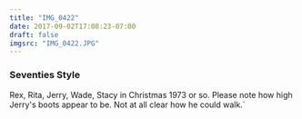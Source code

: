 ```yaml
---
title: "IMG_0422"
date: 2017-09-02T17:08:23-07:00
draft: false
imgsrc: "IMG_0422.JPG"
---
```


### Seventies Style

Rex, Rita, Jerry, Wade, Stacy in Christmas 1973 or so. Please note how high Jerry's boots appear to be. Not at all clear how he could walk.`
